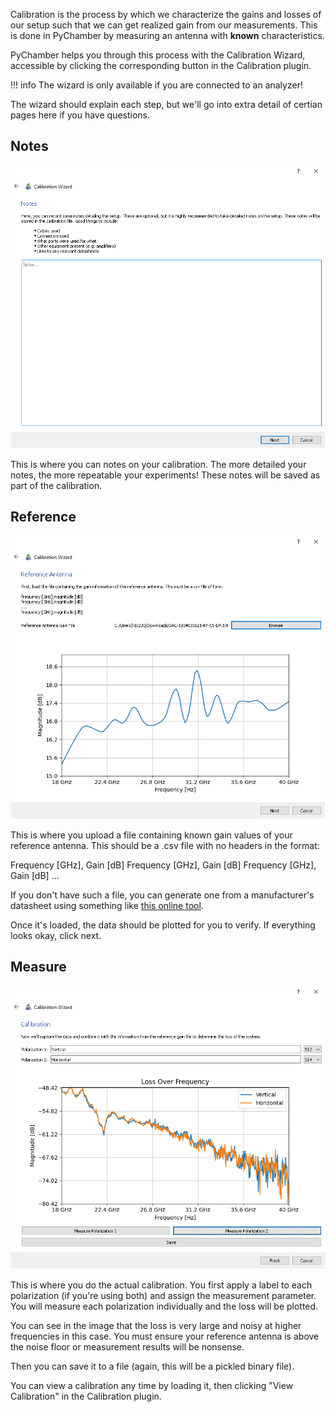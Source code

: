 Calibration is the process by which we characterize the gains and losses of our
setup such that we can get realized gain from our measurements. This is done in
PyChamber by measuring an antenna with **known** characteristics.

PyChamber helps you through this process with the Calibration Wizard, accessible
by clicking the corresponding button in the Calibration plugin.

!!! info
    The wizard is only available if you are connected to an analyzer!

The wizard should explain each step, but we'll go into extra detail of certian
pages here if you have questions.

## Notes

![Calibration Wizard - Notes](./assets/wizard_notes.PNG)

This is where you can notes on your calibration. The more detailed your notes,
the more repeatable your experiments! These notes will be saved as part of the calibration.

## Reference

![Calibration Wizard - Reference](./assets/wizard_ref.PNG)

This is where you upload a file containing known gain values of your reference
antenna. This should be a .csv file with no headers in the format:

Frequency [GHz], Gain [dB]
Frequency [GHz], Gain [dB]
Frequency [GHz], Gain [dB]
...

If you don't have such a file, you can generate one from a manufacturer's
datasheet using something like [this online
tool](https://automeris.io/WebPlotDigitizer/).

Once it's loaded, the data should be plotted for you to verify. If everything
looks okay, click next.

## Measure

![Calibration Wizard - Measure](./assets/wizard_measure.PNG)

This is where you do the actual calibration. You first apply a label to each
polarization (if you're using both) and assign the measurement parameter. You
will measure each polarization individually and the loss will be plotted.

You can see in the image that the loss is very large and noisy at higher
frequencies in this case. You must ensure your reference antenna is above the
noise floor or measurement results will be nonsense.

Then you can save it to a file (again, this will be a pickled binary file).

You can view a calibration any time by loading it, then clicking "View
Calibration" in the Calibration plugin.
